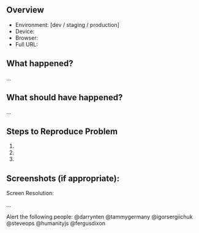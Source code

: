 ## Overview

* Environment: [dev / staging / production]
* Device: 
* Browser: 
* Full URL: 

## What happened?

...

## What should have happened?

...

## Steps to Reproduce Problem

1.
2.
3.

## Screenshots (if appropriate):

Screen Resolution: 

...

Alert the following people: @darrynten @tammygermany @igorsergiichuk @steveops @humanityjs @fergusdixon
